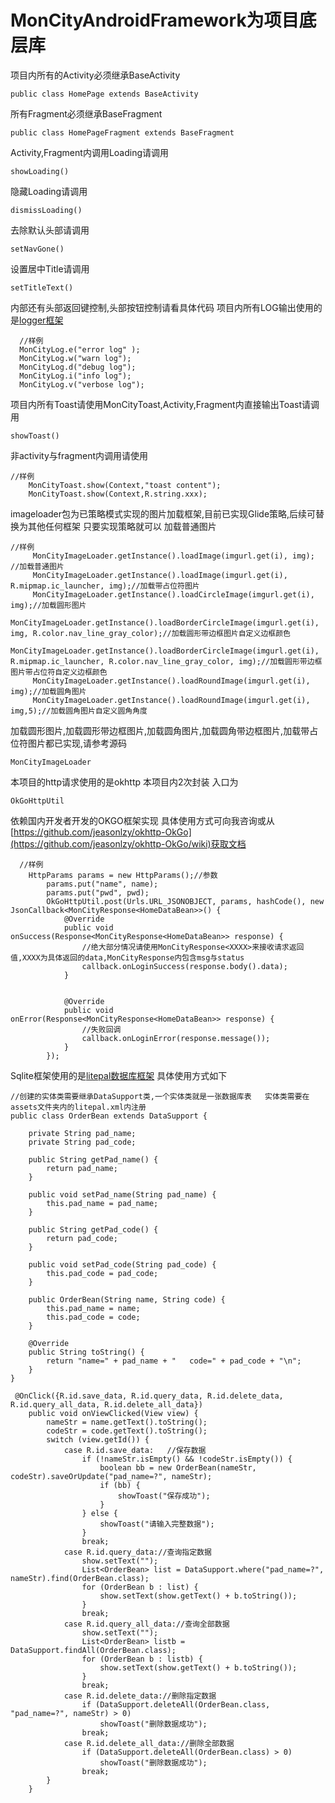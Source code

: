 # MonCityAndroidFramework为项目底层库
项目内所有的Activity必须继承BaseActivity

```
public class HomePage extends BaseActivity
```

所有Fragment必须继承BaseFragment

```
public class HomePageFragment extends BaseFragment
```

Activity,Fragment内调用Loading请调用
```
showLoading()
```
隐藏Loading请调用
```
dismissLoading()
```

去除默认头部请调用
```
setNavGone()
```
设置居中Title请调用
```
setTitleText()
```
内部还有头部返回键控制,头部按钮控制请看具体代码
项目内所有LOG输出使用的是[logger框架](https://github.com/orhanobut/logger)

```
  //样例
  MonCityLog.e("error log" );
  MonCityLog.w("warn log");
  MonCityLog.d("debug log");
  MonCityLog.i("info log");
  MonCityLog.v("verbose log");
```


项目内所有Toast请使用MonCityToast,Activity,Fragment内直接输出Toast请调用
```
showToast()
```
非activity与fragment内调用请使用

```
//样例
    MonCityToast.show(Context,"toast content");
    MonCityToast.show(Context,R.string.xxx);
```



imageloader包为已策略模式实现的图片加载框架,目前已实现Glide策略,后续可替换为其他任何框架 只要实现策略就可以
加载普通图片
```
//样例
     MonCityImageLoader.getInstance().loadImage(imgurl.get(i), img);  //加载普通图片
     MonCityImageLoader.getInstance().loadImage(imgurl.get(i), R.mipmap.ic_launcher, img);//加载带占位符图片
     MonCityImageLoader.getInstance().loadCircleImage(imgurl.get(i), img);//加载圆形图片
     MonCityImageLoader.getInstance().loadBorderCircleImage(imgurl.get(i), img, R.color.nav_line_gray_color);//加载圆形带边框图片自定义边框颜色
     MonCityImageLoader.getInstance().loadBorderCircleImage(imgurl.get(i), R.mipmap.ic_launcher, R.color.nav_line_gray_color, img);//加载圆形带边框图片带占位符自定义边框颜色
     MonCityImageLoader.getInstance().loadRoundImage(imgurl.get(i), img);//加载圆角图片
     MonCityImageLoader.getInstance().loadRoundImage(imgurl.get(i), img,5);//加载圆角图片自定义圆角角度
```

加载圆形图片,加载圆形带边框图片,加载圆角图片,加载圆角带边框图片,加载带占位符图片都已实现,请参考源码
```
MonCityImageLoader
```


本项目的http请求使用的是okhttp  本项目内2次封装 入口为
```
OkGoHttpUtil
```
 依赖国内开发者开发的OKGO框架实现 具体使用方式可向我咨询或从[https://github.com/jeasonlzy/okhttp-OkGo](https://github.com/jeasonlzy/okhttp-OkGo/wiki)获取文档

```
  //样例
    HttpParams params = new HttpParams();//参数
        params.put("name", name);
        params.put("pwd", pwd);
        OkGoHttpUtil.post(Urls.URL_JSONOBJECT, params, hashCode(), new JsonCallback<MonCityResponse<HomeDataBean>>() {
            @Override
            public void onSuccess(Response<MonCityResponse<HomeDataBean>> response) {
                //绝大部分情况请使用MonCityResponse<XXXX>来接收请求返回值,XXXX为具体返回的data,MonCityResponse内包含msg与status
                callback.onLoginSuccess(response.body().data);
            }


            @Override
            public void onError(Response<MonCityResponse<HomeDataBean>> response) {
                //失败回调
                callback.onLoginError(response.message());
            }
        });
```

Sqlite框架使用的是[litepal数据库框架](https://github.com/LitePalFramework/LitePal) 具体使用方式如下




```
//创建的实体类需要继承DataSupport类,一个实体类就是一张数据库表   实体类需要在assets文件夹内的litepal.xml内注册
public class OrderBean extends DataSupport {

    private String pad_name;
    private String pad_code;

    public String getPad_name() {
        return pad_name;
    }

    public void setPad_name(String pad_name) {
        this.pad_name = pad_name;
    }

    public String getPad_code() {
        return pad_code;
    }

    public void setPad_code(String pad_code) {
        this.pad_code = pad_code;
    }

    public OrderBean(String name, String code) {
        this.pad_name = name;
        this.pad_code = code;
    }

    @Override
    public String toString() {
        return "name=" + pad_name + "   code=" + pad_code + "\n";
    }
}

```


```
 @OnClick({R.id.save_data, R.id.query_data, R.id.delete_data, R.id.query_all_data, R.id.delete_all_data})
    public void onViewClicked(View view) {
        nameStr = name.getText().toString();
        codeStr = code.getText().toString();
        switch (view.getId()) {
            case R.id.save_data:   //保存数据
                if (!nameStr.isEmpty() && !codeStr.isEmpty()) {
                    boolean bb = new OrderBean(nameStr, codeStr).saveOrUpdate("pad_name=?", nameStr);
                    if (bb) {
                        showToast("保存成功");
                    }
                } else {
                    showToast("请输入完整数据");
                }
                break;
            case R.id.query_data://查询指定数据
                show.setText("");
                List<OrderBean> list = DataSupport.where("pad_name=?", nameStr).find(OrderBean.class);
                for (OrderBean b : list) {
                    show.setText(show.getText() + b.toString());
                }
                break;
            case R.id.query_all_data://查询全部数据
                show.setText("");
                List<OrderBean> listb = DataSupport.findAll(OrderBean.class);
                for (OrderBean b : listb) {
                    show.setText(show.getText() + b.toString());
                }
                break;
            case R.id.delete_data://删除指定数据
                if (DataSupport.deleteAll(OrderBean.class, "pad_name=?", nameStr) > 0)
                    showToast("删除数据成功");
                break;
            case R.id.delete_all_data://删除全部数据
                if (DataSupport.deleteAll(OrderBean.class) > 0)
                    showToast("删除数据成功");
                break;
        }
    }
```





